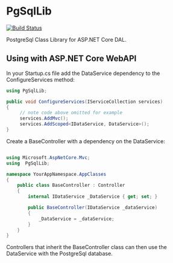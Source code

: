# PgSqlLib

[![Build Status](https://travis-ci.org/jbenzshawel/PgSqlLib.svg?branch=master)](https://travis-ci.org/jbenzshawel/PgSqlLib)

 PostgreSql Class Library for ASP.NET Core DAL.

## Using with ASP.NET Core WebAPI
In your Startup.cs file add the DataService dependency to the ConfigureServices method:

```C#
using PgSqlLib;

public void ConfigureServices(IServiceCollection services)
{
     // note code above omitted for example
     services.AddMvc();
     services.AddScoped<IDataService, DataService>();
}
```
Create a BaseController with a dependency on the DataService:

```C#

using Microsoft.AspNetCore.Mvc;
using  PgSqlLib;

namespace YourAppNamespace.AppClasses
{
    public class BaseController : Controller
    {
        internal IDataService _DataService { get; set; }

        public BaseController(IDataService _dataService) 
        {
            _DataService = _dataService;
        }
    }
}
```
Controllers that inherit the BaseController class can then use the DataService with the PostgreSql database. 
